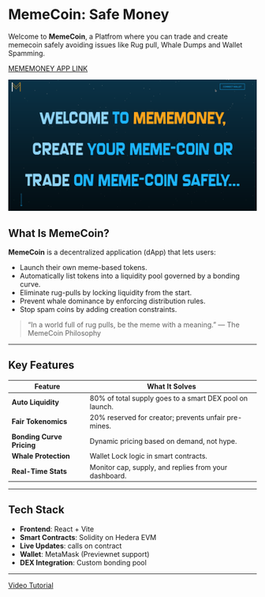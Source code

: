 # MemeCoin: Safe Money

Welcome to **MemeCoin**, a Platfrom where you can trade and create memecoin safely avoiding issues like Rug pull, Whale Dumps and Wallet Spamming.

[MEMEMONEY APP LINK](https://meme-money-a.vercel.app/)

![HOME](./src/assets/home.png)

## What Is MemeCoin?

**MemeCoin** is a decentralized application (dApp) that lets users:

- Launch their own meme-based tokens.
- Automatically list tokens into a liquidity pool governed by a bonding curve.
- Eliminate rug-pulls by locking liquidity from the start.
- Prevent whale dominance by enforcing distribution rules.
- Stop spam coins by adding creation constraints.

> “In a world full of rug pulls, be the meme with a meaning.” — The MemeCoin Philosophy

---

##  Key Features

|  Feature |  What It Solves |
|-----------|------------------|
|  **Auto Liquidity** | 80% of total supply goes to a smart DEX pool on launch. |
|  **Fair Tokenomics** | 20% reserved for creator; prevents unfair pre-mines. |
|  **Bonding Curve Pricing** | Dynamic pricing based on demand, not hype. |
|  **Whale Protection** | Wallet Lock logic in smart contracts. |
|  **Real-Time Stats** | Monitor cap, supply, and replies from your dashboard. |

---

##  Tech Stack

-  **Frontend**: React + Vite
-  **Smart Contracts**: Solidity on Hedera EVM
-  **Live Updates**: calls on contract
-  **Wallet**: MetaMask (Previewnet support)
-  **DEX Integration**:  Custom bonding pool

---

[Video Tutorial](https://youtu.be/lU9YIfGBLGg)

